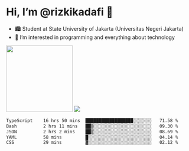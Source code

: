 # Hi, I’m @rizkikadafi 👋
- 🏙 Student at State University of Jakarta (Universitas Negeri Jakarta)
- 👀 I’m interested in programming and everything about technology
<img height="180em" src="https://github-readme-stats.vercel.app/api?username=rizkikadafi&show_icons=true&hide_border=true&&count_private=true&include_all_commits=true" />
<img src="https://github-readme-stats.vercel.app/api/top-langs/?username=rizkikadafi&show_icons=true&hide_border=true&&count_private=true&include_all_commits=true" />

<!--START_SECTION:waka-->

```txt
TypeScript    16 hrs 50 mins  ██████████████████░░░░░░░   71.58 %
Bash          2 hrs 11 mins   ██▒░░░░░░░░░░░░░░░░░░░░░░   09.30 %
JSON          2 hrs 2 mins    ██▒░░░░░░░░░░░░░░░░░░░░░░   08.69 %
YAML          58 mins         █░░░░░░░░░░░░░░░░░░░░░░░░   04.14 %
CSS           29 mins         ▓░░░░░░░░░░░░░░░░░░░░░░░░   02.12 %
```

<!--END_SECTION:waka-->

<!---
rizkikadafi/rizkikadafi is a ✨ special ✨ repository because its `README.md` (this file) appears on your GitHub profile.
You can click the Preview link to take a look at your changes.
--->
